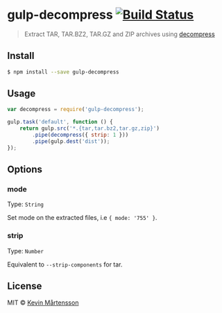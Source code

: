 # gulp-decompress [![Build Status](http://img.shields.io/travis/kevva/gulp-decompress.svg?style=flat)](https://travis-ci.org/kevva/gulp-decompress)

> Extract TAR, TAR.BZ2, TAR.GZ and ZIP archives using [decompress](https://github.com/kevva/decompress)

## Install

```sh
$ npm install --save gulp-decompress
```

## Usage

```js
var decompress = require('gulp-decompress');

gulp.task('default', function () {
	return gulp.src('*.{tar,tar.bz2,tar.gz,zip}')
		.pipe(decompress({ strip: 1 }))
		.pipe(gulp.dest('dist'));
});
```

## Options

### mode

Type: `String`  

Set mode on the extracted files, i.e `{ mode: '755' }`.

### strip

Type: `Number`  

Equivalent to `--strip-components` for tar.

## License

MIT © [Kevin Mårtensson](https://github.com/kevva)
